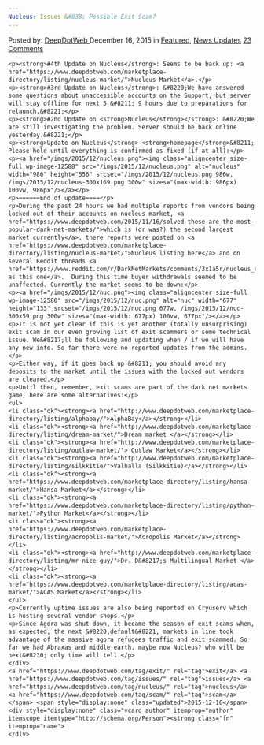 ```yaml
---
Nucleus: Issues &#038; Possible Exit Scam?
---
```

<article class="post-listing post-12579 post type-post status-publish format-standard has-post-thumbnail hentry  tag-exit s tag-nucleus tag-scam">
    <div class="post-inner">
        <span>Posted by: <a href="https://www.deepdotweb.com/author/admin/" title="">DeepDotWeb </a></span>
    <span>December 16, 2015</span>
    <span>in <a href="https://www.deepdotweb.com/category/deepdot-news/" rel="category tag">Featured</a>, <a href="https://www.deepdotweb.com/category/news-updates/" rel="category tag">News Updates</a></span>
    <span><a href="https://www.deepdotweb.com/2015/12/16/nucleus-issues-possible-exit-scam/#comments">23 Comments</a></span>
    </p>
    <div class="clear"></div>
    
    <p><strong>#4th Update on Nucleus</strong>: Seems to be back up: <a href="https://www.deepdotweb.com/marketplace-directory/listing/nucleus-market/">Nucleus Market</a>.</p>
    <p><strong>#3rd Update on Nucleus</strong>: &#8220;We have answered some questions about unaccessible accounts on the Support, but server will stay offline for next 5 &#8211; 9 hours due to preparations for relaunch.&#8221;</p>
    <p><strong>#2nd Update on <strong>Nucleus</strong></strong>: &#8220;We are still investigating the problem. Server should be back online yesterday.&#8221;</p>
    <p><strong>Update on Nucleus</strong> <strong>homepage</strong>&#8211; Please hold until everything is confirmed as fixed (if at all):</p>
    <p><a href="/imgs/2015/12/nucleus.png"><img class="aligncenter size-full wp-image-12588" src="/imgs/2015/12/nucleus.png" alt="nucleus" width="986" height="556" srcset="/imgs/2015/12/nucleus.png 986w, /imgs/2015/12/nucleus-300x169.png 300w" sizes="(max-width: 986px) 100vw, 986px"/></a></p>
    <p>======End of update====</p>
    <p>During the past 24 hours we had multiple reports from vendors being locked out of their accounts on nucleus market, <a href="https://www.deepdotweb.com/2015/11/16/solved-these-are-the-most-popular-dark-net-markets/">which is (or was?) the second largest market currently</a>, there reports were posted on <a href="https://www.deepdotweb.com/marketplace-directory/listing/nucleus-market/">Nucleus listing here</a> and on several Reddit threads <a href="https://www.reddit.com/r/DarkNetMarkets/comments/3x1a5r/nucleus_exit_scam_do_not_use_mods_add_this_to_the/">such as this one</a>.  During this time buyer withdrawals seemed to be unaffected. Currently the market seems to be down:</p>
    <p><a href="/imgs/2015/12/nuc.png"><img class="aligncenter size-full wp-image-12580" src="/imgs/2015/12/nuc.png" alt="nuc" width="677" height="133" srcset="/imgs/2015/12/nuc.png 677w, /imgs/2015/12/nuc-300x59.png 300w" sizes="(max-width: 677px) 100vw, 677px"/></a></p>
    <p>It is not yet clear if this is yet another (totally unsurprising) exit scam in our even growing list of exit scammers or some technical issue. We&#8217;ll be following and updating when / if we will have any new info. So far there were no reported updates from the admins.</p>
    <p>Either way, if it goes back up &#8211; you should avoid any deposits to the market until the issues with the locked out vendors are cleared.</p>
    <p>Until then, remember, exit scams are part of the dark net markets game, here are some alternatives:</p>
    <ul>
    <li class="ok"><strong><a href="http://www.deepdotweb.com/marketplace-directory/listing/alphabay/">AlphaBay</a></strong></li>
    <li class="ok"><strong><a href="http://www.deepdotweb.com/marketplace-directory/listing/dream-market/">Dream market </a></strong></li>
    <li class="ok"><strong><a href="http://www.deepdotweb.com/marketplace-directory/listing/outlaw-market/"> Outlaw Market</a></strong></li>
    <li class="ok"><strong><a href="http://www.deepdotweb.com/marketplace-directory/listing/silkkitie/">Valhalla (Silkkitie)</a></strong></li>
    <li class="ok"><strong><a href="https://www.deepdotweb.com/marketplace-directory/listing/hansa-market/">Hansa Market</a></strong></li>
    <li class="ok"><strong><a href="https://www.deepdotweb.com/marketplace-directory/listing/python-market/">Python Market</a></strong></li>
    <li class="ok"><strong><a href="https://www.deepdotweb.com/marketplace-directory/listing/acropolis-market/">Acropolis Market</a></strong></li>
    <li class="ok"><strong><a href="http://www.deepdotweb.com/marketplace-directory/listing/mr-nice-guy/">Dr. D&#8217;s Multilingual Market </a></strong></li>
    <li class="ok"><strong><a href="https://www.deepdotweb.com/marketplace-directory/listing/acas-market/">ACAS Market</a></strong></li>
    </ul>
    <p>Currently uptime issues are also being reported on Cryuserv which is hosting several vendor shops.</p>
    <p>Since Agora was shut down, it became the season of exit scams when, as expected, the next &#8220;default&#8221; markets in line took advantage of the massive agora refugees traffic and exit scammed. So far we had Abraxas and middle earth, maybe now Nucleus? who will be next&#8230; only time will tell.</p>
    </div>
    <a href="https://www.deepdotweb.com/tag/exit/" rel="tag">exit</a> <a href="https://www.deepdotweb.com/tag/issues/" rel="tag">issues</a> <a href="https://www.deepdotweb.com/tag/nucleus/" rel="tag">nucleus</a> <a href="https://www.deepdotweb.com/tag/scam/" rel="tag">scam</a></span> <span style="display:none" class="updated">2015-12-16</span>
    <div style="display:none" class="vcard author" itemprop="author" itemscope itemtype="http://schema.org/Person"><strong class="fn" itemprop="name">
    </div>
</article>

